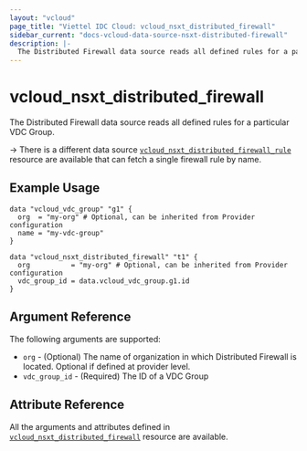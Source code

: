 ```yaml
---
layout: "vcloud"
page_title: "Viettel IDC Cloud: vcloud_nsxt_distributed_firewall"
sidebar_current: "docs-vcloud-data-source-nsxt-distributed-firewall"
description: |-
  The Distributed Firewall data source reads all defined rules for a particular VDC Group.
---
```


# vcloud\_nsxt\_distributed\_firewall

The Distributed Firewall data source reads all defined rules for a particular VDC Group.

-> There is a different data source
[`vcloud_nsxt_distributed_firewall_rule`](/providers/terraform-viettelidc/vcloud/latest/docs/data-sources/nsxt_distributed_firewall_rule)
resource are available that can fetch a single firewall rule by name.

## Example Usage

```hcl
data "vcloud_vdc_group" "g1" {
  org  = "my-org" # Optional, can be inherited from Provider configuration
  name = "my-vdc-group"
}

data "vcloud_nsxt_distributed_firewall" "t1" {
  org          = "my-org" # Optional, can be inherited from Provider configuration
  vdc_group_id = data.vcloud_vdc_group.g1.id
}
```

## Argument Reference

The following arguments are supported:

* `org` - (Optional) The name of organization in which Distributed Firewall is located. Optional if
  defined at provider level.
* `vdc_group_id` - (Required) The ID of a VDC Group

## Attribute Reference

All the arguments and attributes defined in
[`vcloud_nsxt_distributed_firewall`](/providers/terraform-viettelidc/vcloud/latest/docs/resources/nsxt_distributed_firewall)
resource are available.
